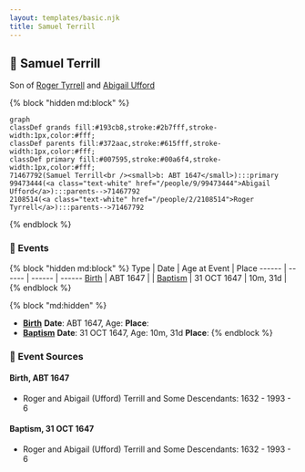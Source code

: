 ```yaml
---
layout: templates/basic.njk
title: Samuel Terrill
---
```

## 🔵 Samuel Terrill

Son of [Roger Tyrrell](/people/2/2108514) and [Abigail Ufford](/people/9/99473444)

{% block "hidden md:block" %}
```mermaid
graph
classDef grands fill:#193cb8,stroke:#2b7fff,stroke-width:1px,color:#fff;
classDef parents fill:#372aac,stroke:#615fff,stroke-width:1px,color:#fff;
classDef primary fill:#007595,stroke:#00a6f4,stroke-width:1px,color:#fff;
71467792(Samuel Terrill<br /><small>b: ABT 1647</small>):::primary
99473444(<a class="text-white" href="/people/9/99473444">Abigail Ufford</a>):::parents-->71467792
2108514(<a class="text-white" href="/people/2/2108514">Roger Tyrrell</a>):::parents-->71467792
```
{% endblock %}

### 📆 Events

{% block "hidden md:block" %}
Type | Date | Age at Event | Place
------ | ------ | ------ | ------
[Birth](#event-event-2) | ABT 1647 |  |
[Baptism](#event-event-0) | 31 OCT 1647 | 10m, 31d |
{% endblock %}

{% block "md:hidden" %}
- **[Birth](#event-event-2)**
**Date**: ABT 1647, Age:
**Place**:
- **[Baptism](#event-event-0)**
**Date**: 31 OCT 1647, Age: 10m, 31d
**Place**:
{% endblock %}

### 📰 Event Sources

#### <a id="event-event-2"></a> Birth, ABT 1647
* Roger and Abigail (Ufford) Terrill and Some Descendants: 1632 - 1993  - 6

#### <a id="event-event-0"></a> Baptism, 31 OCT 1647
* Roger and Abigail (Ufford) Terrill and Some Descendants: 1632 - 1993  - 6